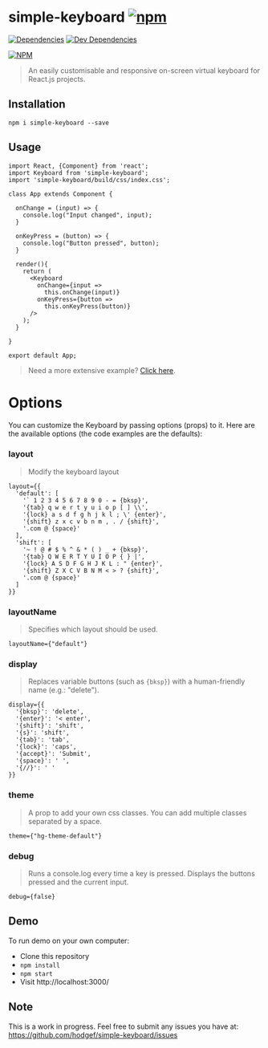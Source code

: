 # simple-keyboard [![npm](https://img.shields.io/npm/v/simple-keyboard.svg)]()
[![Dependencies](https://img.shields.io/david/hodgef/simple-keyboard.svg)]()
[![Dev Dependencies](https://img.shields.io/david/dev/hodgef/simple-keyboard.svg)]()

[![NPM](https://nodei.co/npm/simple-keyboard.png)](https://npmjs.com/package/simple-keyboard)

> An easily customisable and responsive on-screen virtual keyboard for React.js projects.

## Installation

`npm i simple-keyboard --save`

## Usage

````
import React, {Component} from 'react';
import Keyboard from 'simple-keyboard';
import 'simple-keyboard/build/css/index.css';

class App extends Component {
  
  onChange = (input) => {
    console.log("Input changed", input);
  }

  onKeyPress = (button) => {
    console.log("Button pressed", button);
  }
  
  render(){
    return (
      <Keyboard
        onChange={input =>
          this.onChange(input)}
        onKeyPress={button =>
          this.onKeyPress(button)}
      />
    );
  }
 
}

export default App;
````
> Need a more extensive example? [Click here](https://github.com/hodgef/simple-keyboard/blob/master/src/demo/App.js).

# Options
You can customize the Keyboard by passing options (props) to it.
Here are the available options (the code examples are the defaults):

### layout
> Modify the keyboard layout
```
layout={{
  'default': [
    '` 1 2 3 4 5 6 7 8 9 0 - = {bksp}',
    '{tab} q w e r t y u i o p [ ] \\',
    '{lock} a s d f g h j k l ; \' {enter}',
    '{shift} z x c v b n m , . / {shift}',
    '.com @ {space}'
  ],
  'shift': [
    '~ ! @ # $ % ^ & * ( ) _ + {bksp}',
    '{tab} Q W E R T Y U I O P { } |',
    '{lock} A S D F G H J K L : " {enter}',
    '{shift} Z X C V B N M < > ? {shift}',
    '.com @ {space}'
  ]
}}
```

### layoutName
> Specifies which layout should be used.
```
layoutName={"default"}
```

### display
> Replaces variable buttons (such as `{bksp}`) with a human-friendly name (e.g.: "delete").
```
display={{
  '{bksp}': 'delete',
  '{enter}': '< enter',
  '{shift}': 'shift',
  '{s}': 'shift',
  '{tab}': 'tab',
  '{lock}': 'caps',
  '{accept}': 'Submit',
  '{space}': ' ',
  '{//}': ' '
}}
```

### theme
> A prop to add your own css classes. You can add multiple classes separated by a space.
```
theme={"hg-theme-default"}
```

### debug
> Runs a console.log every time a key is pressed. Displays the buttons pressed and the current input.
```
debug={false}
```

## Demo

To run demo on your own computer:

* Clone this repository
* `npm install`
* `npm start`
* Visit http://localhost:3000/

## Note
This is a work in progress. Feel free to submit any issues you have at:
https://github.com/hodgef/simple-keyboard/issues